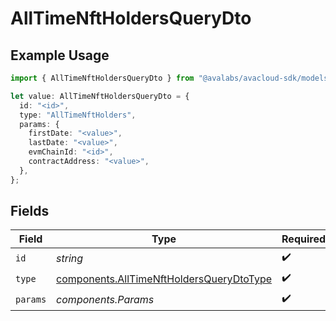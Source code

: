 # AllTimeNftHoldersQueryDto

## Example Usage

```typescript
import { AllTimeNftHoldersQueryDto } from "@avalabs/avacloud-sdk/models/components";

let value: AllTimeNftHoldersQueryDto = {
  id: "<id>",
  type: "AllTimeNftHolders",
  params: {
    firstDate: "<value>",
    lastDate: "<value>",
    evmChainId: "<id>",
    contractAddress: "<value>",
  },
};
```

## Fields

| Field                                                                                                | Type                                                                                                 | Required                                                                                             | Description                                                                                          |
| ---------------------------------------------------------------------------------------------------- | ---------------------------------------------------------------------------------------------------- | ---------------------------------------------------------------------------------------------------- | ---------------------------------------------------------------------------------------------------- |
| `id`                                                                                                 | *string*                                                                                             | :heavy_check_mark:                                                                                   | N/A                                                                                                  |
| `type`                                                                                               | [components.AllTimeNftHoldersQueryDtoType](../../models/components/alltimenftholdersquerydtotype.md) | :heavy_check_mark:                                                                                   | N/A                                                                                                  |
| `params`                                                                                             | *components.Params*                                                                                  | :heavy_check_mark:                                                                                   | N/A                                                                                                  |